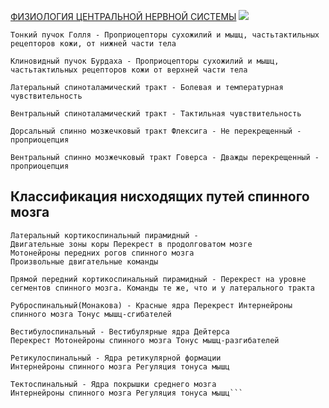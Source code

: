 [ФИЗИОЛОГИЯ ЦЕНТРАЛЬНОЙ НЕРВНОЙ СИСТЕМЫ](🩸Физиология/🧠Физиология%20ЦНС/ФИЗИОЛОГИЯ%20ЦЕНТРАЛЬНОЙ%20НЕРВНОЙ%20СИСТЕМЫ.md)
![](🩸Физиология/Расходники/Pasted%20image%2020240202054920.png)
```
Тонкий пучок Голля - Проприоцепторы сухожилий и мышц, частьтактильных рецепторов кожи, от нижней части тела
```

```
Клиновидный пучок Бурдаха - Проприоцепторы сухожилий и мышц, частьтактильных рецепторов кожи от верхней части тела
```

```
Латеральный спиноталами­ческий тракт - Болевая и температурная чувствительность
```

```
Вентральный спиноталами­ческий тракт - Тактильная чувствительность
```

```
Дорсальный спинно­ мозжечковый тракт Флексига - Не перекрещенный - проприоцепция
```

```
Вентральный спинно­ мозжечковый тракт Говерса - Дважды перекрещенный - проприоцепция
```

## Классификация нисходящих путей спинного мозга


```
Латеральный кортикоспинальный пирамид­ный - 
Двигательные зоны коры Перекрест в продолговатом мозге
Мотонейроны передних рогов спинного мозга
Произвольные двигательные команды
```

```
Прямой передний кор­тикоспинальный пи­рамидный - Перекрест на уровне сегментов спинного мозга. Команды те же, что и у латерального тракта
```

```
Руброспинальный(Монакова) - Красные ядра Перекрест Интернейроны спинного мозга Тонус мышц-сгибателей
```

```
Вестибулоспинальный - Вестибулярные ядра Дейтерса
Перекрест Мотонейроны спинного мозга Тонус мышц-разгибателей
```

```
Ретикулоспинальный - Ядра ретикулярной формации
Интернейроны спинного мозга Регуляция тонуса мышц
```

```
Тектоспинальный - Ядра покрышки среднего мозга
Интернейроны спинного мозга Регуляция тонуса мышц```
